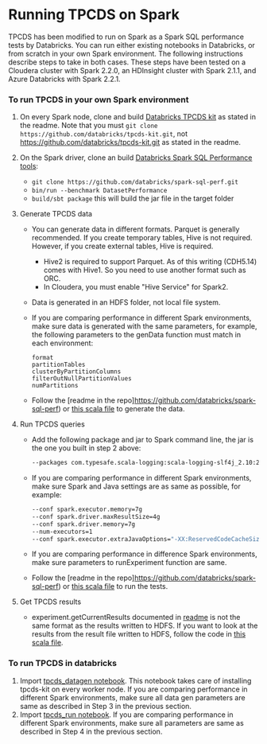 # Running TPCDS on Spark #

TPCDS has been modified to run on Spark as a Spark SQL performance tests by Databricks.  You can run either existing notebooks in Databricks, or from scratch in your own Spark environment.  The following instructions describe steps to take in both cases.  These steps have been tested on a Cloudera cluster with Spark 2.2.0, an HDInsight cluster with Spark 2.1.1, and Azure Databricks with Spark 2.2.1.  

### To run TPCDS in your own Spark environment
1. On every Spark node, clone and build [Databricks TPCDS kit](https://github.com/databricks/tpcds-kit) as stated in the readme. Note that you must ```git clone https://github.com/databricks/tpcds-kit.git```, not https://github.com/databricks/tpcds-kit.git as stated in the readme. 

2. On the Spark driver, clone an build [Databricks Spark SQL Performance tools](https://github.com/databricks/spark-sql-perf):
    * ```git clone https://github.com/databricks/spark-sql-perf.git```
    * ```bin/run --benchmark DatasetPerformance```
    * ```build/sbt package``` this will build the jar file in the target folder

3. Generate TPCDS data
    * You can generate data in different formats. Parquet is generally recommended. If you create temporary tables, Hive is not required. However, if you create external tables, Hive is required. 
        * Hive2 is required to support Parquet. As of this writing (CDH5.14) comes with Hive1. So you need to use another format such as ORC.
        * In Cloudera, you must enable "Hive Service" for Spark2.
    * Data is generated in an HDFS folder, not local file system.
    * If you are comparing performance in different Spark environments, make sure data is generated with the same parameters, for example, the following parameters to the genData function must match in each environment: 
        ```csv
        format
        partitionTables
        clusterByPartitionColumns
        filterOutNullPartitionValues
        numPartitions
        ```

    * Follow the [readme in the repo]https://github.com/databricks/spark-sql-perf) or [this scala file](/TPCDSonSpark/run_tpcds.scala) to generate the data.

4. Run TPCDS queries
    * Add the following package and jar to Spark command line, the jar is the one you built in step 2 above:
        ```sh
        --packages com.typesafe.scala-logging:scala-logging-slf4j_2.10:2.1.2 --jars /path/to/spark-sql-perf_2.11-0.5.0-SNAPSHOT.jar
        ```

    * If you are comparing performance in different Spark environments, make sure Spark and Java settings are as same as possible, for example:
        ```sh
        --conf spark.executor.memory=7g 
        --conf spark.driver.maxResultSize=4g 
        --conf spark.driver.memory=7g 
        --num-executors=1 
        --conf spark.executor.extraJavaOptions="-XX:ReservedCodeCacheSize=256m -XX:+UseCodeCacheFlushing -Xss4m"
        ```

    * If you are comparing performance in difference Spark environments, make sure parameters to runExperiment function are same.
    * Follow the [readme in the repo]https://github.com/databricks/spark-sql-perf) or [this scala file](/TPCDSonSpark/run_tpcds.scala#L76) to run the tests.

5. Get TPCDS results
    * experiment.getCurrentResults documented in [readme](https://github.com/databricks/spark-sql-perf) is not the same format as the results written to HDFS. If you want to look at the results from the result file written to HDFS, follow the code in [this scala file](/TPCDSonSpark/run_tpcds.scala#L97). 
    
### To run TPCDS in databricks
1. Import [tpcds_datagen notebook](https://github.com/databricks/spark-sql-perf/blob/master/src/main/notebooks/tpcds_datagen.scala). This notebook takes care of installing tpcds-kit on every worker node. If you are comparing performance in different Spark environments, make sure all data gen parameters are same as described in Step 3 in the previous section. 
2. Import [tpcds_run notebook](https://github.com/databricks/spark-sql-perf/blob/master/src/main/notebooks/tpcds_run.scala). If you are comparing performance in different Spark environments, make sure all parameters are same as described in Step 4 in the previous section.


